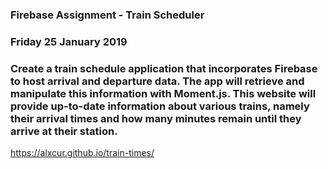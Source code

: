 ### Firebase Assignment - Train Scheduler
### Friday 25 January 2019
### Create a train schedule application that incorporates Firebase to host arrival and departure data. The app will retrieve and manipulate this information with Moment.js. This website will provide up-to-date information about various trains, namely their arrival times and how many minutes remain until they arrive at their station.

https://alxcur.github.io/train-times/

